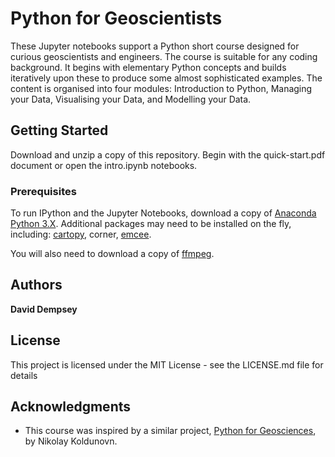 # Python for Geoscientists

These Jupyter notebooks support a Python short course designed for curious geoscientists and engineers. The course is suitable for any coding background. It begins with elementary Python concepts and builds iteratively upon these to produce some almost sophisticated examples. The content is organised into four modules: Introduction to Python, Managing your Data, Visualising your Data, and Modelling your Data. 

## Getting Started

Download and unzip a copy of this repository. Begin with the quick-start.pdf document or open the intro.ipynb notebooks.

### Prerequisites

To run IPython and the Jupyter Notebooks, download a copy of [Anaconda Python 3.X](https://www.anaconda.com/download/). Additional packages may need to be installed on the fly, including: [cartopy](http://scitools.org.uk/cartopy/), corner, [emcee](http://dan.iel.fm/emcee/current/).

You will also need to download a copy of [ffmpeg](https://www.ffmpeg.org/).

## Authors

**David Dempsey**

## License

This project is licensed under the MIT License - see the LICENSE.md file for details

## Acknowledgments

* This course was inspired by a similar project, [Python for Geosciences](https://github.com/koldunovn/python_for_geosciences), by Nikolay Koldunovn. 
